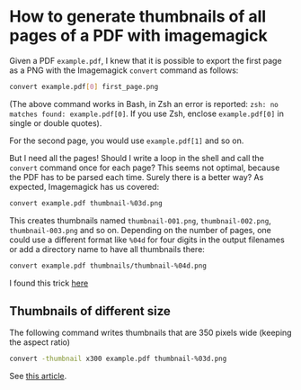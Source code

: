 # How to generate thumbnails of all pages of a PDF with imagemagick

Given a PDF `example.pdf`, I knew that it is possible to export the first page as a PNG with the Imagemagick `convert` command as follows:

```bash
convert example.pdf[0] first_page.png
```

(The above command works in Bash, in Zsh an error is reported: `zsh: no matches found: example.pdf[0]`. If you use Zsh, enclose `example.pdf[0]` in single or double quotes).

For the second page, you would use `example.pdf[1]` and so on.

But I need all the pages! Should I write a loop in the shell and call the `convert` command once for each page? This seems not optimal, because the PDF has to be parsed each time. Surely there is a better way? As expected, Imagemagick has us covered:

```bash
convert example.pdf thumbnail-%03d.png
```

This creates thumbnails named `thumbnail-001.png`, `thumbnail-002.png`, `thumbnail-003.png` and so on. Depending on the number of pages, one could use a different format like `%04d` for four digits in the output filenames or add a directory name to have all thumbnails there:

```bash
convert example.pdf thumbnails/thumbnail-%04d.png
```

I found this trick [here](https://stackoverflow.com/a/5230727)

## Thumbnails of different size

The following command writes thumbnails that are 350 pixels wide (keeping the aspect ratio)

```bash
convert -thumbnail x300 example.pdf thumbnail-%03d.png
```

See [this article](https://duncanlock.net/blog/2013/11/18/how-to-create-thumbnails-for-pdfs-with-imagemagick-on-linux/).

